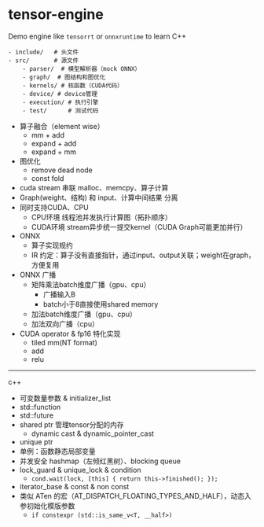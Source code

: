 # tensor-engine

Demo engine like `tensorrt` or `onnxruntime` to learn C++

```
- include/   # 头文件
- src/       # 源文件
    - parser/  # 模型解析器（mock ONNX）
    - graph/  # 图结构和图优化
    - kernels/ # 核函数（CUDA代码）
    - device/ # device管理
    - execution/ # 执行引擎
    - test/      # 测试代码

```

- 算子融合（element wise）
  - mm + add
  - expand + add
  - expand + mm
- 图优化
  - remove dead node
  - const fold
- cuda stream 串联 malloc、memcpy、算子计算
- Graph(weight、结构) 和 input、计算中间结果 分离
- 同时支持CUDA、CPU
  - CPU环境 线程池并发执行计算图（拓扑顺序）
  - CUDA环境 stream异步统一提交kernel（CUDA Graph可能更加并行）
- ONNX 
  - 算子实现规约
  - IR 约定：算子没有直接指针，通过input、output关联；weight在graph，方便复用
- ONNX 广播
  - 矩阵乘法batch维度广播（gpu、cpu）
    - 广播输入B
    - batch小于8直接使用shared memory
  - 加法batch维度广播（gpu、cpu）
  - 加法双向广播（cpu）
- CUDA operator & fp16 特化实现
  - tiled mm(NT format)
  - add
  - relu

---
c++

- 可变数量参数 & initializer_list
- std::function
- std::future
- shared ptr 管理tensor分配的内存
  - dynamic cast & dynamic_pointer_cast
- unique ptr
- 单例：函数静态局部变量
- 并发安全 hashmap（左倾红黑树）、blocking queue
- lock_guard & unique_lock & condition
  - `cond.wait(lock, [this] { return this->finished(); });`
- iterator_base & const & non const
- 类似 ATen 的宏（AT_DISPATCH_FLOATING_TYPES_AND_HALF），动态入参初始化模版参数
  - `if constexpr (std::is_same_v<T, __half>) `
